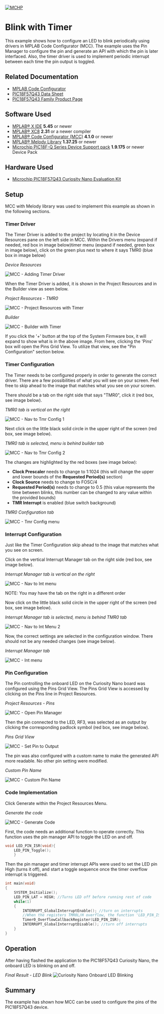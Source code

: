 <!-- Please do not change this logo with link -->
[![MCHP](images/microchip.png)](https://www.microchip.com)

# Blink with Timer

This example shows how to configure an LED to blink periodically using drivers in MPLAB Code Configurator (MCC). The example uses the Pin Manager to configure the pin and generate an API with which the pin is later interfaced. Also, the timer driver is used to implement periodic interrupt between each time the pin output is toggled.

## Related Documentation

- [MPLAB Code Configurator](https://www.microchip.com/en-us/development-tools-tools-and-software/embedded-software-center/mplab-code-configurator)
- [PIC18F57Q43 Data Sheet](https://ww1.microchip.com/downloads/en/DeviceDoc/PIC18F27-47-57Q43-Data-Sheet-DS40002147E.pdf)
- [PIC18F57Q43 Family Product Page](https://www.microchip.com/wwwproducts/en/PIC18F57Q43)

## Software Used

- [MPLAB® X IDE](http://www.microchip.com/mplab/mplab-x-ide) **5.45** or newer
- [MPLAB® XC8](http://www.microchip.com/mplab/compilers) **2.31** or a newer compiler 
- [MPLAB® Code Configurator (MCC)](https://www.microchip.com/mplab/mplab-code-configurator) **4.1.0** or newer 
- [MPLAB® Melody Library](https://www.microchip.com/en-us/development-tools-tools-and-software/embedded-software-center/mplab-code-configurator) **1.37.25** or newer
- [Microchip PIC18F-Q Series Device Support pack](https://packs.download.microchip.com/) **1.9.175** or newer Device Pack

## Hardware Used
- [Microchip PIC18F57Q43 Curiosity Nano Evaluation Kit](https://www.microchip.com/Developmenttools/ProductDetails/DM164150)

## Setup
MCC with Melody library was used to implement this example as shown in the following sections.

### Timer Driver
The Timer Driver is added to the project by locating it in the Device Resources pane on the left side in MCC. Within the Drivers menu (expand if needed, red box in image below)timer menu (expand if needed, green box in image below), click on the green plus next to where it says TMR0 (blue box in image below)

*Device Resources*

![MCC - Adding Timer Driver](images/MCC_add_timer_driver.PNG)


When the Timer Driver is added, it is shown in the Project Resources and in the Builder view as seen below.  

*Project Resources - TMR0*

![MCC - Project Resources with Timer](images/MCC_project_resources_tmr_added.PNG)

*Builder*

![MCC - Builder with Timer](images/MCC_builder_tmr_added.PNG)

If you click the '+' button at the top of the System Firmware box, it will expand to show what is in the above image.  From here, clicking the 'Pins' box will open the Pins Grid View.  To utilize that view, see the "Pin Configuration" section below.

### Timer Configuration
The Timer needs to be configured properly in order to generate the correct driver.  There are a few possibilities of what you will see on your screen.  Feel free to skip ahead to the image that matches what you see on your screen.

There should be a tab on the right side that says "TMR0", click it (red box, see image below).

*TMR0 tab is vertical on the right*

![MCC - Nav to Tmr Config 1](images/MCC_nav_to_tmr_config_1.PNG)


Next click on the little black solid circle in the upper right of the screen (red box, see image below).

*TMR0 tab is selected, menu is behind builder tab*

![MCC - Nav to Tmr Config 2](images/MCC_nav_to_tmr_config_2.PNG)

The changes are highlighted by the red boxes (see image below):
- **Clock Prescaler** needs to change to 1:1024 (this will change the upper and lower bounds of the **Requested Period(s)** section)
- **Clock Source** needs to change to FOSC/4
- **Requested Period(s)** needs to change to 0.5 (this value represents the time between blinks, this number can be changed to any value within the provided bounds)
- **TMR Interrupt** is enabled (blue switch background)

*TMR0 Configuration tab*

![MCC - Tmr Config menu](images/MCC_tmr_config_menu.PNG)


### Interrupt Configuration
Just like the Timer Configuration skip ahead to the image that matches what you see on screen.

Click on the vertical Interrupt Manager tab on the right side (red box, see image below).

*Interrupt Manager tab is vertical on the right*

![MCC - Nav to Int menu](images/MCC_nav_to_int_menu_1.PNG)

NOTE: You may have the tab on the right in a different order

Now click on the little black solid circle in the upper right of the screen (red box, see image below).

*Interrupt Manager tab is selected, menu is behind TMR0 tab*

![MCC - Nav to Int Menu 2](images/MCC_nav_to_int_menu_2.PNG)


Now, the correct settings are selected in the configuration window.  There should not be any needed changes (see image below).

*Interrupt Manager tab*

![MCC - Int menu](images/MCC_Int_menu.PNG)


### Pin Configuration
The Pin controlling the onboard LED on the Curiosity Nano board was configured using the Pins Grid View.  The Pins Grid View is accessed by clicking on the Pins line in Project Resources.

*Project Resources - Pins*

![MCC - Open Pin Manager](images/MCC_project_resources_pins.PNG)


Then the pin connected to the LED, RF3, was selected as an output by clicking the corresponding padlock symbol (red box, see image below).

*Pins Grid View*

![MCC - Set Pin to Output](images/MCC_pins_grid_view.PNG)


The pin was also configured with a custom name to make the generated API more readable.  No other pin setting were modified.

*Custom Pin Name*

![MCC - Custom Pin Name](images/MCC_pins_custom_name.PNG)


### Code Implementation
Click Generate within the Project Resources Menu.

*Generate the code*

![MCC - Generate Code](images/MCC_generate_code.png)


First, the code needs an additional function to operate correctly.  This function uses the pin manager API to toggle the LED on and off.

```c
void LED_PIN_ISR(void){ 
    LED_PIN_Toggle();
    }
```
Then the pin manager and timer interrupt APIs were used to set the LED pin High (turns it off), and start a toggle sequence once the timer overflow interrupt is triggered.

```c
int main(void)
{
    SYSTEM_Initialize();
    LED_PIN_LAT = HIGH; //Turns LED off before running rest of code
    while(1)
    {
        INTERRUPT_GlobalInterruptEnable(); //turn on interrupts
        //When the registers TMR0L/H overflow, the function 'LED_PIN_ISR' gets executed
        Timer0_OverflowCallbackRegister(LED_PIN_ISR); 
        INTERRUPT_GlobalInterruptDisable(); //turn off interrupts
    }    
}
```
## Operation
After having flashed the application to the PIC18F57Q43 Curiosity Nano, the onboard LED is blinking on and off.

*Final Result - LED Blink*
![Curiosity Nano Onboard LED Blinking](images/Curiosity_Nano_LED_Blink_with_timer.gif)

## Summary

The example has shown how MCC can be used to configure the pins of the PIC18F57Q43 device.
